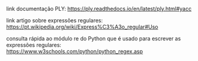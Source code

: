 link documentação PLY: https://ply.readthedocs.io/en/latest/ply.html#yacc

link artigo sobre expressões regulares: https://pt.wikipedia.org/wiki/Express%C3%A3o_regular#Uso

consulta rápida ao módulo re do Python que é usado para escrever as expressões regulares: https://www.w3schools.com/python/python_regex.asp
